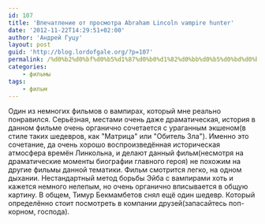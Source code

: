 ```yaml
---
id: 107
title: 'Впечатление от просмотра Abraham Lincoln vampire hunter'
date: '2012-11-22T14:29:51+02:00'
author: 'Андрей Гуцу'
layout: post
guid: 'http://blog.lordofgale.org/?p=107'
permalink: /%d0%b2%d0%bf%d0%b5%d1%87%d0%b0%d1%82%d0%bb%d0%b5%d0%bd%d0%b8%d0%b5-%d0%be%d1%82-%d0%bf%d1%80%d0%be%d1%81%d0%bc%d0%be%d1%82%d1%80%d0%b0-abraham-lincoln-vampire-hunter/
categories:
    - фильмы
tags:
    - фильм
---
```


Один из немногих фильмов о вампирах, который мне реально понравился. Серьёзная, местами очень даже драматическая, история в данном фильме очень органично сочетается с ураганным экшеном(в стиле таких шедевров, как "Матрица" или "Обитель Зла"). Именно это сочетание, да очень хорошо воспроизведённая историческая атмосфера времён Линкольна, и делают данный фильм(несмотря на драматические моменты биографии главного героя) не похожим на другие фильмы данной тематики. Фильм смотрится легко, на одном дыхании. Нестандартный метод борьбы Эйба с вампирами хоть и кажется немного нелепым, но очень органично вписывается в общую картину. В общем, Тимур Бекмамбетов снял ещё один шедевр. Который определённо стоит посмотреть в компании друзей(запасайтесь поп-корном, господа).